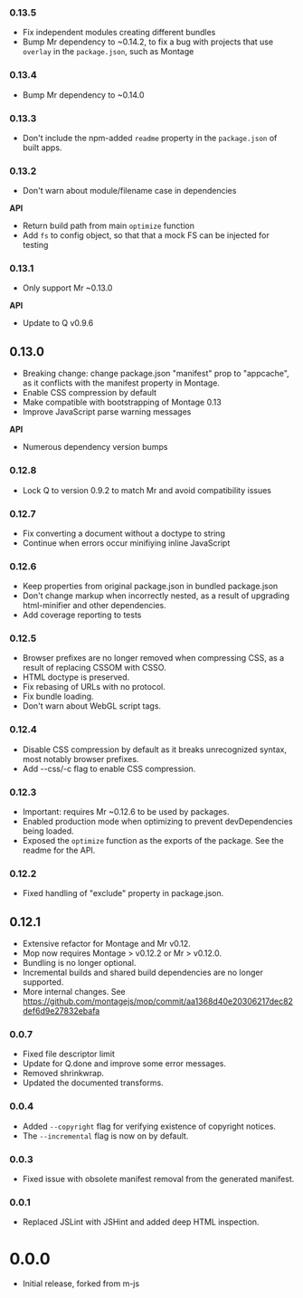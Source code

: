 ### 0.13.5

 - Fix independent modules creating different bundles
 - Bump Mr dependency to ~0.14.2, to fix a bug with projects that use `overlay` in the `package.json`, such as Montage

### 0.13.4

 - Bump Mr dependency to ~0.14.0

### 0.13.3

 - Don't include the npm-added `readme` property in the `package.json` of
   built apps.

### 0.13.2

 - Don't warn about module/filename case in dependencies

**API**

 - Return build path from main `optimize` function
 - Add `fs` to config object, so that that a mock FS can be injected for
   testing

### 0.13.1

 - Only support Mr ~0.13.0

**API**

 - Update to Q v0.9.6

## 0.13.0

 - Breaking change: change package.json "manifest" prop to "appcache", as it
   conflicts with the manifest property in Montage.
 - Enable CSS compression by default
 - Make compatible with bootstrapping of Montage 0.13
 - Improve JavaScript parse warning messages

**API**

 - Numerous dependency version bumps

### 0.12.8

 - Lock Q to version 0.9.2 to match Mr and avoid compatibility issues

### 0.12.7

 - Fix converting a document without a doctype to string
 - Continue when errors occur minifiying inline JavaScript

### 0.12.6

 - Keep properties from original package.json in bundled package.json
 - Don't change markup when incorrectly nested, as a result of upgrading
   html-minifier and other dependencies.
 - Add coverage reporting to tests

### 0.12.5

 - Browser prefixes are no longer removed when compressing CSS, as a result of
   replacing CSSOM with CSSO.
 - HTML doctype is preserved.
 - Fix rebasing of URLs with no protocol.
 - Fix bundle loading.
 - Don't warn about WebGL script tags.

### 0.12.4

 - Disable CSS compression by default as it breaks unrecognized syntax, most
   notably browser prefixes.
 - Add --css/-c flag to enable CSS compression.

### 0.12.3

 - Important: requires Mr ~0.12.6 to be used by packages.
 - Enabled production mode when optimizing to prevent devDependencies being
   loaded.
 - Exposed the `optimize` function as the exports of the package. See the
   readme for the API.

### 0.12.2

-   Fixed handling of "exclude" property in package.json.

## 0.12.1

-   Extensive refactor for Montage and Mr v0.12.
-   Mop now requires Montage > v0.12.2 or Mr > v0.12.0.
-   Bundling is no longer optional.
-   Incremental builds and shared build dependencies are no longer supported.
-   More internal changes. See
    https://github.com/montagejs/mop/commit/aa1368d40e20306217dec82def6d9e27832ebafa

### 0.0.7

-   Fixed file descriptor limit
-   Update for Q.done and improve some error messages.
-   Removed shrinkwrap.
-   Updated the documented transforms.

### 0.0.4

-   Added ``--copyright`` flag for verifying existence of copyright
    notices.
-   The ``--incremental`` flag is now on by default.

### 0.0.3

-   Fixed issue with obsolete manifest removal from the generated
    manifest.

### 0.0.1

-   Replaced JSLint with JSHint and added deep HTML inspection.

# 0.0.0

-   Initial release, forked from m-js

